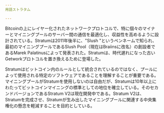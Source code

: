 ```yaml
---
用語ストラタム

---
```

Bitcoinの上にレイヤー化されたネットワークプロトコルで、特に個々のマイナーとマイニングプールのサーバー間の通信を最適化し、収益性を高めるように設計されている。Stratumは2011年後半に、"Slush "というペンネームで知られ、最初のマイニングプールであるSlush Pool（現在はBraiinsに改名）の創設者であるMarek Palatinusによって発表された。Stratumは、時代遅れになった古いGetworkプロトコルを置き換えるために登場した。

Stratumはビットコイン内のルールとして統合されているのではなく、プールによって使用される特定のソフトウェアであることを理解することが重要である。マイニングプールがStratumを使用しないのは自由だが、Stratumは10年以上にわたってビットコインマイニングの標準としての地位を確立している。そのセカンドバージョンであるStratum V2は現在開発中である。Stratum V2は、Stratumを完成させ、Stratumが生み出したマイニングプールに関連する中央集権化の懸念を軽減することを目的としている。